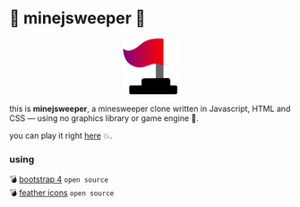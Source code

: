 # 🚩 minejsweeper 🚩

<p align="center">
    <img src="icons/game/flag.svg" height="100" alt="Minejsweeper logo">
</p>

this is **minejsweeper**, a minesweeper clone written in Javascript, HTML and CSS — using no graphics library or game engine 🚩.

you can play it right [here](https://xaviervitor.github.io/minejsweeper/) 💥.

### using
💣 [bootstrap 4](https://getbootstrap.com/) `open source`  
💣 [feather icons](https://feathericons.com/) `open source`
